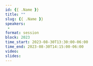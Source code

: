 ```yaml
---
id: {{ .Name }}
title: ""
slug: {{ .Name }}
speakers:
 - 
format: session
block: 2023
time_start: 2023-08-30T13:30:00-06:00
time_end: 2023-08-30T14:15:00-06:00
video:
slides:
---
```

